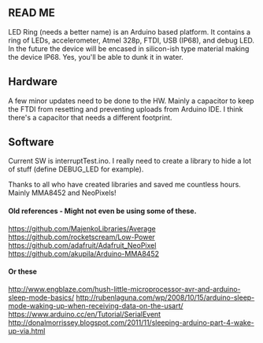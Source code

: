 
## READ ME

LED Ring (needs a better name) is an Arduino based platform. It contains a ring of LEDs, accelerometer, Atmel 328p, FTDI, USB (IP68), and debug LED. In the future the device will be encased in silicon-ish type material making the device IP68. Yes, you'll be able to dunk it in water.

## Hardware
A few minor updates need to be done to the HW. Mainly a capacitor to keep the FTDI from resetting and preventing uploads from Arduino IDE. I think there's a capacitor that needs a different footprint.

## Software
Current SW is interruptTest.ino. I really need to create a library to hide a lot of stuff (define DEBUG_LED for example).

Thanks to all who have created libraries and saved me countless hours. Mainly MMA8452 and NeoPixels!


#### Old references - Might not even be using some of these.
https://github.com/MajenkoLibraries/Average
https://github.com/rocketscream/Low-Power
https://github.com/adafruit/Adafruit_NeoPixel
https://github.com/akupila/Arduino-MMA8452


#### Or these 
http://www.engblaze.com/hush-little-microprocessor-avr-and-arduino-sleep-mode-basics/
http://rubenlaguna.com/wp/2008/10/15/arduino-sleep-mode-waking-up-when-receiving-data-on-the-usart/
https://www.arduino.cc/en/Tutorial/SerialEvent
http://donalmorrissey.blogspot.com/2011/11/sleeping-arduino-part-4-wake-up-via.html
